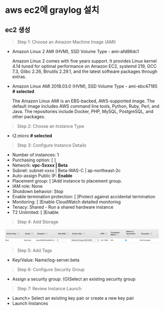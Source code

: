 # aws ec2에 graylog 설치

## ec2 생성

> Step 1: Choose an Amazon Machine Image (AMI)

- Amazon Linux 2 AMI (HVM), SSD Volume Type - ami-afd86dc1

  Amazon Linux 2 comes with five years support. It provides Linux kernel 4.14 tuned for optimal performance on Amazon EC2, systemd 219, GCC 7.3, Glibc 2.26, Binutils 2.29.1, and the latest software packages through extras.

- Amazon Linux AMI 2018.03.0 (HVM), SSD Volume Type - ami-ebc47185 **# selected**

  The Amazon Linux AMI is an EBS-backed, AWS-supported image. The default image includes AWS command line tools, Python, Ruby, Perl, and Java. The repositories include Docker, PHP, MySQL, PostgreSQL, and other packages.

> Step 2: Choose an Instance Type

- t2.micro **# selected**

> Step 3: Configure Instance Details

- Number of instances: 1
- Purchasing option: [ ]
- Network: **vpc-5xxxx | Beta**
- Subnet: subnet-xxxx | Beta-WAS-C | ap-northeast-2c
- Auto-assign Public IP: **Enable**
- Placement group: [ ]Add instance to placement group.
- IAM role: None
- Shutdown behavior: Stop
- Enable termination protection: [ ]Protect against accidental termination
- Monitoring: [ ]Enable CloudWatch detailed monitoring
- Tenacy: Shared - Run a shared hardware instance
- T2 Unlimited: [ ]Enable

> Step 4: Add Storage

  ![step4](images/step4.png)

> Step 5: Add Tags

- Key/Value: Name/log-server.beta

> Step 6: Configure Security Group

- Assign a security group: (O)Select an existing security group

> Step 7: Review Instance Launch

- Launch> Select an existing key pair or create a new key pair
- Launch Instances

##
